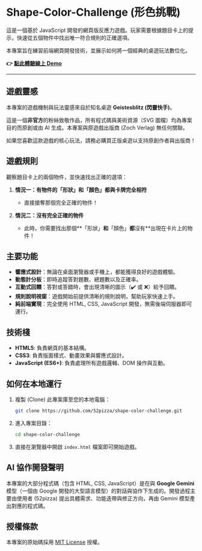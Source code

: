 # Shape-Color-Challenge (形色挑戰)

這是一個基於 JavaScript 開發的網頁版反應力遊戲。玩家需要根據題目卡上的提示，快速從五個物件中找出唯一符合規則的正確選項。

本專案旨在練習前端網頁開發技術，並展示如何將一個經典的桌遊玩法數位化。

**👉 [點此體驗線上 Demo](https://52pizza.github.io/shape-color-challenge/)**

---

## 遊戲靈感

本專案的遊戲機制與玩法靈感來自於知名桌遊 **Geistesblitz (閃靈快手)**。

這是一個**非官方**的粉絲致敬作品，所有程式碼與美術資源（SVG 圖檔）均為專案目的而原創或由 AI 生成。本專案與原遊戲出版商 (Zoch Verlag) 無任何關聯。

如果您喜歡這款遊戲的核心玩法，請務必購買正版桌遊以支持原創作者與出版商！

## 遊戲規則

觀察題目卡上的兩個物件，並快速找出正確的選項：

1.  **情況一：有物件的「形狀」和「顏色」都與卡牌完全相符**
    *   直接搶奪那個完全正確的物件！

2.  **情況二：沒有完全正確的物件**
    *   此時，你需要找出那個**「形狀」**和**「顏色」**都**沒有**出現在卡片上的物件！

## 主要功能

*   **響應式設計**：無論在桌面瀏覽器或手機上，都能獲得良好的遊戲體驗。
*   **動態計分板**：即時追蹤答對題數、總題數以及正確率。
*   **互動式回饋**：答對或答錯時，會出現清晰的圖示（✔️ 或 ❌）給予回饋。
*   **規則說明視窗**：遊戲開始前提供清晰的規則說明，幫助玩家快速上手。
*   **純前端實現**：完全使用 HTML, CSS, JavaScript 開發，無需後端伺服器即可運行。

## 技術棧

*   **HTML5**: 負責網頁的基本結構。
*   **CSS3**: 負責版面樣式、動畫效果與響應式設計。
*   **JavaScript (ES6+)**: 負責處理所有遊戲邏輯、DOM 操作與互動。

## 如何在本地運行

1.  複製 (Clone) 此專案庫至您的本地電腦：
    ```bash
    git clone https://github.com/52pizza/shape-color-challenge.git
    ```
2.  進入專案目錄：
    ```bash
    cd shape-color-challenge
    ```
3.  直接在瀏覽器中開啟 `index.html` 檔案即可開始遊戲。

## AI 協作開發聲明

本專案的大部分程式碼（包含 HTML, CSS, JavaScript）是在與 **Google Gemini** 模型（一個由 Google 開發的大型語言模型）的對話與協作下生成的。開發過程主要由使用者 (52pizza) 提出具體需求、功能迭帶與修正方向，再由 Gemini 模型產出對應的程式碼。

## 授權條款

本專案的原始碼採用 [MIT License](LICENSE) 授權。